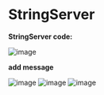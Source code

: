 # StringServer

**StringServer code:**

![image](https://user-images.githubusercontent.com/105563729/215361441-db0b546c-4b46-437b-aea2-08a14ddba865.png)

**add message**

![image](https://user-images.githubusercontent.com/105563729/215361948-aab9a671-15a9-4867-992a-38a2743e8da1.png)
![image](https://user-images.githubusercontent.com/105563729/215361976-4ca2b31e-3cbf-4acb-a98c-9fb85144969e.png)
![image](https://user-images.githubusercontent.com/105563729/215362055-57896579-44b2-479e-8d50-5a3f81c1dcde.png)
